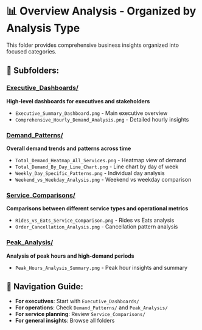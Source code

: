 # 📊 Overview Analysis - Organized by Analysis Type

This folder provides comprehensive business insights organized into focused categories.

## 📁 Subfolders:

### [Executive_Dashboards/](Executive_Dashboards/)
**High-level dashboards for executives and stakeholders**
- `Executive_Summary_Dashboard.png` - Main executive overview
- `Comprehensive_Hourly_Demand_Analysis.png` - Detailed hourly insights

### [Demand_Patterns/](Demand_Patterns/)
**Overall demand trends and patterns across time**
- `Total_Demand_Heatmap_All_Services.png` - Heatmap view of demand
- `Total_Demand_By_Day_Line_Chart.png` - Line chart by day of week
- `Weekly_Day_Specific_Patterns.png` - Individual day analysis
- `Weekend_vs_Weekday_Analysis.png` - Weekend vs weekday comparison

### [Service_Comparisons/](Service_Comparisons/)
**Comparisons between different service types and operational metrics**
- `Rides_vs_Eats_Service_Comparison.png` - Rides vs Eats analysis
- `Order_Cancellation_Analysis.png` - Cancellation pattern analysis

### [Peak_Analysis/](Peak_Analysis/)
**Analysis of peak hours and high-demand periods**
- `Peak_Hours_Analysis_Summary.png` - Peak hour insights and summary

## 🎯 Navigation Guide:
- **For executives**: Start with `Executive_Dashboards/`
- **For operations**: Check `Demand_Patterns/` and `Peak_Analysis/`
- **For service planning**: Review `Service_Comparisons/`
- **For general insights**: Browse all folders